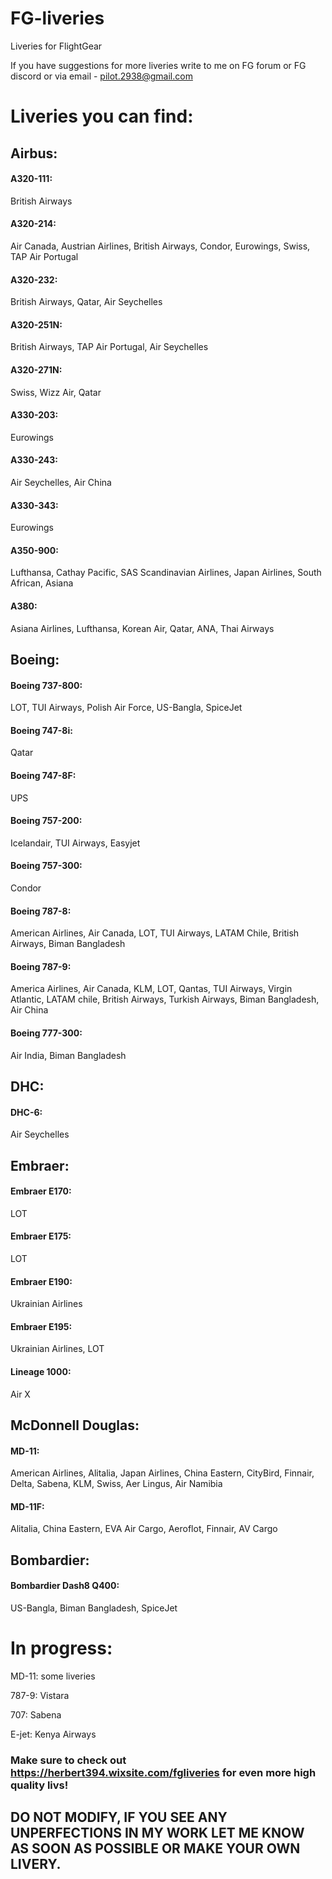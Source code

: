# FG-liveries
Liveries for FlightGear

If you have suggestions for more liveries write to me on FG forum or FG discord or via email - pilot.2938@gmail.com

# Liveries you can find:

## Airbus:

#### A320-111:
British Airways

#### A320-214:
Air Canada, Austrian Airlines, British Airways, Condor, Eurowings, Swiss, TAP Air Portugal

#### A320-232:
British Airways, Qatar, Air Seychelles

#### A320-251N:
British Airways, TAP Air Portugal, Air Seychelles

#### A320-271N:
Swiss, Wizz Air, Qatar

#### A330-203:
Eurowings

#### A330-243:
Air Seychelles, Air China

#### A330-343:
Eurowings

#### A350-900:
Lufthansa, Cathay Pacific, SAS Scandinavian Airlines, Japan Airlines, South African, Asiana

#### A380:
Asiana Airlines, Lufthansa, Korean Air, Qatar, ANA, Thai Airways

## Boeing:

#### Boeing 737-800:
LOT, TUI Airways, Polish Air Force, US-Bangla, SpiceJet

#### Boeing 747-8i:
Qatar

#### Boeing 747-8F: 
UPS

#### Boeing 757-200: 
Icelandair, TUI Airways, Easyjet

#### Boeing 757-300:
Condor

#### Boeing 787-8:
American Airlines, Air Canada, LOT, TUI Airways, LATAM Chile, British Airways, Biman Bangladesh

#### Boeing 787-9:
America Airlines, Air Canada, KLM, LOT, Qantas, TUI Airways, Virgin Atlantic, LATAM chile, British Airways, Turkish Airways, Biman Bangladesh, Air China

#### Boeing 777-300:
Air India, Biman Bangladesh

## DHC:

#### DHC-6:
Air Seychelles

## Embraer:

#### Embraer E170:
LOT

#### Embraer E175:
LOT

#### Embraer E190:
Ukrainian Airlines

#### Embraer E195:
Ukrainian Airlines, LOT 

#### Lineage 1000:
Air X

## McDonnell Douglas:

#### MD-11:
American Airlines, Alitalia, Japan Airlines, China Eastern, CityBird, Finnair, Delta, Sabena, KLM, Swiss, Aer Lingus, Air Namibia

#### MD-11F:
Alitalia, China Eastern, EVA Air Cargo, Aeroflot, Finnair, AV Cargo

## Bombardier:

#### Bombardier Dash8 Q400:
US-Bangla, Biman Bangladesh, SpiceJet

# In progress:

MD-11: some liveries

787-9: Vistara

707: Sabena

E-jet: Kenya Airways

### Make sure to check out https://herbert394.wixsite.com/fgliveries for even more high quality livs!





## DO NOT MODIFY, IF YOU SEE ANY UNPERFECTIONS IN MY WORK LET ME KNOW AS SOON AS POSSIBLE OR MAKE YOUR OWN LIVERY. 

